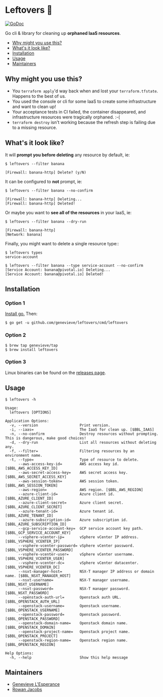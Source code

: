 # Leftovers :turkey:

[![GoDoc](https://godoc.org/github.com/genevieve/leftovers?status.svg)](https://godoc.org/github.com/genevieve/leftovers)

Go cli & library for cleaning up **orphaned IaaS resources**.

* <a href='#why'>Why might you use this?</a>
* <a href='#what'>What's it look like?</a>
* <a href='#how'>Installation</a>
* <a href='#usage'>Usage</a>
* <a href='#maintainers'>Maintainers</a>



## <a name='why'></a> Why might you use this?
- You `terraform apply`'d way back when and lost your `terraform.tfstate`. Happens to the best of us.
- You used the console or cli for some IaaS to create some infrastructure and want to clean up!
- Your acceptance tests in CI failed, the container disappeared, and
infrastructure resources were tragically orphaned. :-(
- `terraform destroy` isn't working because the refresh step is failing due to a missing resource.



## <a name='what'></a>What's it look like?

It will **prompt you before deleting** any resource by default, ie:

```console
$ leftovers --filter banana

[Firewall: banana-http] Delete? (y/N)
```

It can be configured to **not** prompt, ie:

```console
$ leftovers --filter banana --no-confirm

[Firewall: banana-http] Deleting...
[Firewall: banana-http] Deleted!
```

Or maybe you want to **see all of the resources** in your IaaS, ie:
```console
$ leftovers --filter banana --dry-run

[Firewall: banana-http]
[Network: banana]
```


Finally, you might want to delete a single resource type::
```console
$ leftovers types
service-account

$ leftovers --filter banana --type service-account --no-confirm
[Service Account: banana@pivotal.io] Deleting...
[Service Account: banana@pivotal.io] Deleted!
```



## <a name='how'></a>Installation

### Option 1
[Install go.](https://golang.org/doc/install) Then:

```console
$ go get -u github.com/genevieve/leftovers/cmd/leftovers
```

### Option 2

```console
$ brew tap genevieve/tap
$ brew install leftovers
```

### Option 3

Linux binaries can be found on the [releases page](https://github.com/genevieve/leftovers/releases).



## <a name='how'></a>Usage

```console
$ leftovers -h

Usage:
  leftovers [OPTIONS]

Application Options:
  -v, --version                   Print version.
  -i, --iaas=                     The IaaS for clean up. [$BBL_IAAS]
  -n, --no-confirm                Destroy resources without prompting. This is dangerous, make good choices!
  -d, --dry-run                   List all resources without deleting any.
  -f, --filter=                   Filtering resources by an environment name.
  -t, --type=                     Type of resource to delete.
      --aws-access-key-id=        AWS access key id. [$BBL_AWS_ACCESS_KEY_ID]
      --aws-secret-access-key=    AWS secret access key. [$BBL_AWS_SECRET_ACCESS_KEY]
      --aws-session-token=        AWS session token. [$BBL_AWS_SESSION_TOKEN]
      --aws-region=               AWS region. [$BBL_AWS_REGION]
      --azure-client-id=          Azure client id. [$BBL_AZURE_CLIENT_ID]
      --azure-client-secret=      Azure client secret. [$BBL_AZURE_CLIENT_SECRET]
      --azure-tenant-id=          Azure tenant id. [$BBL_AZURE_TENANT_ID]
      --azure-subscription-id=    Azure subscription id. [$BBL_AZURE_SUBSCRIPTION_ID]
      --gcp-service-account-key=  GCP service account key path. [$BBL_GCP_SERVICE_ACCOUNT_KEY]
      --vsphere-vcenter-ip=       vSphere vCenter IP address. [$BBL_VSPHERE_VCENTER_IP]
      --vsphere-vcenter-password= vSphere vCenter password. [$BBL_VSPHERE_VCENTER_PASSWORD]
      --vsphere-vcenter-user=     vSphere vCenter username. [$BBL_VSPHERE_VCENTER_USER]
      --vsphere-vcenter-dc=       vSphere vCenter datacenter. [$BBL_VSPHERE_VCENTER_DC]
      --nsxt-manager-host=        NSX-T manager IP address or domain name. [$BBL_NSXT_MANAGER_HOST]
      --nsxt-username=            NSX-T manager username. [$BBL_NSXT_USERNAME]
      --nsxt-password=            NSX-T manager password. [$BBL_NSXT_PASSWORD]
      --openstack-auth-url=       Openstack auth URL. [$BBL_OPENSTACK_AUTH_URL]
      --openstack-username=       Openstack username. [$BBL_OPENSTACK_USERNAME]
      --openstack-password=       Openstack password. [$BBL_OPENSTACK_PASSWORD]
      --openstack-domain-name=    Openstack domain name. [$BBL_OPENSTACK_DOMAIN]
      --openstack-project-name=   Openstack project name. [$BBL_OPENSTACK_PROJECT]
      --openstack-region-name=    Openstack region name. [$BBL_OPENSTACK_REGION]

Help Options:
  -h, --help                      Show this help message
```

## <a name='maintainers'></a>Maintainers

- [Genevieve L'Esperance](https://twitter.com/genevieve_vl)
- [Rowan Jacobs](https://github.com/rowanjacobs)
